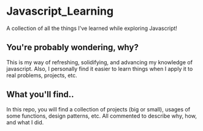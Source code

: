 # Javascript_Learning
A collection of all the things I've learned while exploring Javascript!


## You're probably wondering, why? 
This is my way of refreshing, solidifying, and advancing my knowledge of javascript. Also, I personally find it easier to learn things when I apply it to real problems, projects, etc. 

## What you'll find..
In this repo, you will find a collection of projects (big or small), usages of some functions, design patterns, etc. All commented to describe why, how, and what I did. 